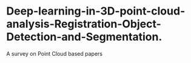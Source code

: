 # Deep-learning-in-3D-point-cloud-analysis-Registration-Object-Detection-and-Segmentation.
A survey on Point Cloud based papers
